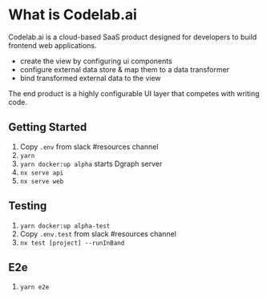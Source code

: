 # **What is Codelab**.ai

Codelab.ai is a cloud-based SaaS product designed for developers to build frontend web applications.

- create the view by configuring ui components
- configure external data store & map them to a data transformer
- bind transformed external data to the view

The end product is a highly configurable UI layer that competes with writing code.

## Getting Started

1. Copy `.env` from slack #resources channel
2. `yarn`
3. `yarn docker:up alpha` starts Dgraph server
4. `nx serve api`
5. `nx serve web`

## Testing

1. `yarn docker:up alpha-test`
1. Copy `.env.test` from slack #resources channel
1. `nx test [project] --runInBand`

## E2e

1. `yarn e2e`
